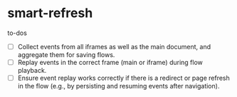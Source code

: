 # smart-refresh
to-dos

- [ ] Collect events from all iframes as well as the main document, and aggregate them for saving flows.
- [ ] Replay events in the correct frame (main or iframe) during flow playback.
- [ ] Ensure event replay works correctly if there is a redirect or page refresh in the flow (e.g., by persisting and resuming events after navigation).